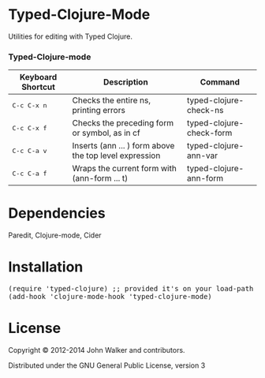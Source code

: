 Typed-Clojure-Mode
================

Utilities for editing with Typed Clojure. 

### Typed-Clojure-mode

 Keyboard Shortcut    | Description                                              | Command                       
----------------------|----------------------------------------------------------|-------------------------------
 <kbd>C-c C-x n</kbd> | Checks the entire ns, printing errors                    | typed-clojure-check-ns        
 <kbd>C-c C-x f</kbd> | Checks the preceding form or symbol, as in cf            | typed-clojure-check-form 
 <kbd>C-c C-a v</kbd> | Inserts (ann ... ) form above the top level expression | typed-clojure-ann-var      
 <kbd>C-c C-a f</kbd> | Wraps the current form with (ann-form ... t)           | typed-clojure-ann-form  

Dependencies
================
Paredit, Clojure-mode, Cider

Installation
================
<pre>
(require 'typed-clojure) ;; provided it's on your load-path
(add-hook 'clojure-mode-hook 'typed-clojure-mode)
</pre>

License
================

Copyright © 2012-2014 John Walker and contributors.

Distributed under the GNU General Public License, version 3
